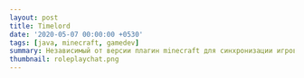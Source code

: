 ```yaml
---
layout: post
title: Timelord
date: '2020-05-07 00:00:00 +0530'
tags: [java, minecraft, gamedev]
summary: Независимый от версии плагин minecraft для синхронизации игрового и реального времени.
thumbnail: roleplaychat.png
---
```

